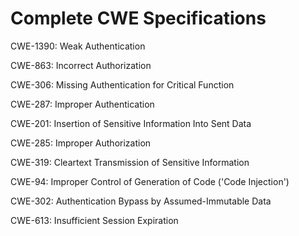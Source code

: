 

# Complete CWE Specifications

CWE-1390: Weak Authentication

CWE-863: Incorrect Authorization

CWE-306: Missing Authentication for Critical Function

CWE-287: Improper Authentication

CWE-201: Insertion of Sensitive Information Into Sent Data

CWE-285: Improper Authorization

CWE-319: Cleartext Transmission of Sensitive Information

CWE-94: Improper Control of Generation of Code ('Code Injection')

CWE-302: Authentication Bypass by Assumed-Immutable Data

CWE-613: Insufficient Session Expiration